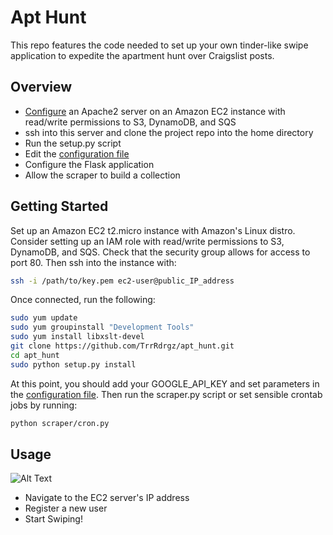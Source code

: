 # Apt Hunt 

This repo features the code needed to set up your own tinder-like swipe application to expedite the apartment hunt over Craigslist posts. 

## Overview
* [Configure](http://amunategui.github.io/idea-to-pitch/) an Apache2 server on an Amazon EC2 instance with read/write permissions to S3, DynamoDB, and SQS
* ssh into this server and clone the project repo into the home directory
* Run the setup.py script
* Edit the [configuration file](scraper/config.py)
* Configure the Flask application
* Allow the scraper to build a collection

## Getting Started
Set up an Amazon EC2 t2.micro instance with Amazon's Linux distro. Consider setting up an IAM role with read/write permissions to S3, DynamoDB, and SQS. Check that the security group allows for access to port 80. Then ssh into the instance with:
```bash
ssh -i /path/to/key.pem ec2-user@public_IP_address
```

Once connected, run the following:

```bash
sudo yum update
sudo yum groupinstall "Development Tools"
sudo yum install libxslt-devel
git clone https://github.com/TrrRdrgz/apt_hunt.git
cd apt_hunt
sudo python setup.py install
```

At this point, you should add your GOOGLE_API_KEY and set parameters in the [configuration file](scraper/config.py). Then run the scraper.py script or set sensible crontab jobs by running:

```bash
python scraper/cron.py
```

## Usage
![Alt Text](https://s3-us-west-2.amazonaws.com/mayorquinmachines.ai/images/Apt_hunt.gif)

* Navigate to the EC2 server's IP address
* Register a new user
* Start Swiping!
